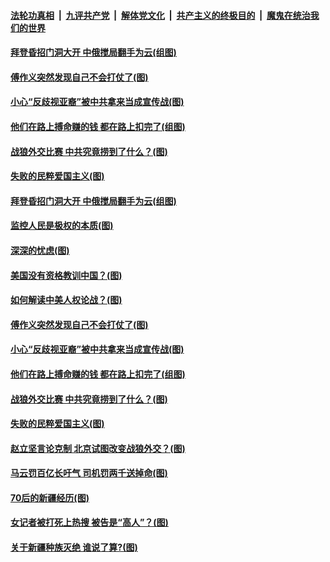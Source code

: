 

####  [法轮功真相](../../../../basic/blob/master/README.md?t=04152031) &nbsp;|&nbsp; [九评共产党](../../../../9ping.md/blob/master/README.md?t=04152031) &nbsp;|&nbsp; [解体党文化](../../../../jtdwh.md/blob/master/README.md?t=04152031)  &nbsp;|&nbsp; [共产主义的终极目的](../../../../gczydzjmd.md/blob/master/README.md?t=04152031) &nbsp;|&nbsp; [魔鬼在统治我们的世界](../../../../mgztzwmdsj.md/blob/master/README.md?t=04152031) 

#### [拜登昏招门洞大开 中俄搅局翻手为云(组图)](../pages/p4/968352.md?t=04152031) 

#### [傅作义突然发现自己不会打仗了(图)](../pages/p4/968793.md?t=04152031) 

#### [小心“反歧视亚裔”被中共拿来当成宣传战(图)](../pages/p4/968670.md?t=04152031) 

#### [他们在路上搏命赚的钱 都在路上扣完了(组图)](../pages/p4/968677.md?t=04152031) 

#### [战狼外交比赛 中共究竟捞到了什么？(图)](../pages/p4/968667.md?t=04152031) 

#### [失败的民粹爱国主义(图)](../pages/p4/968675.md?t=04152031) 

#### [拜登昏招门洞大开 中俄搅局翻手为云(组图)](../pages/p4/968352.md?t=04152031) 

#### [监控人民是极权的本质(图)](../pages/p4/968804.md?t=04152031) 

#### [深深的忧虑(图)](../pages/p4/968802.md?t=04152031) 

#### [美国没有资格教训中国？(图)](../pages/p4/968800.md?t=04152031) 

#### [如何解读中美人权论战？(图)](../pages/p4/968799.md?t=04152031) 

#### [傅作义突然发现自己不会打仗了(图)](../pages/p4/968793.md?t=04152031) 


#### [小心“反歧视亚裔”被中共拿来当成宣传战(图)](../pages/p4/968670.md?t=04152031) 


#### [他们在路上搏命赚的钱 都在路上扣完了(组图)](../pages/p4/968677.md?t=04152031) 

#### [战狼外交比赛 中共究竟捞到了什么？(图)](../pages/p4/968667.md?t=04152031) 

#### [失败的民粹爱国主义(图)](../pages/p4/968675.md?t=04152031) 

#### [赵立坚言论克制 北京试图改变战狼外交？(图)](../pages/p4/968668.md?t=04152031) 



#### [马云罚百亿长吁气 司机罚两千送掉命(图)](../pages/p4/968562.md?t=04152031) 

#### [70后的新疆经历(图)](../pages/p4/968573.md?t=04152031) 

#### [女记者被打死上热搜 被告是“高人”？(图)](../pages/p4/968569.md?t=04152031) 

#### [关于新疆种族灭绝 谁说了算?(图)](../pages/p4/968565.md?t=04152031) 


